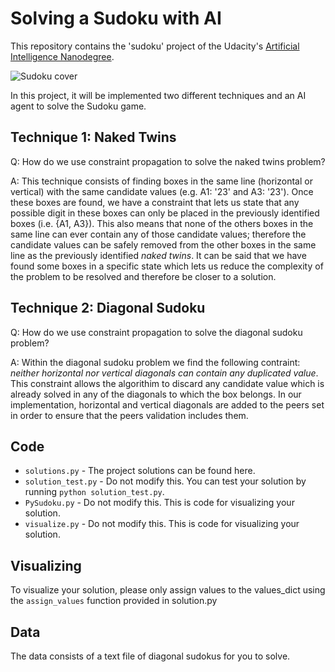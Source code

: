 
# Solving a Sudoku with AI
This repository contains the 'sudoku' project of the Udacity's [Artificial Intelligence Nanodegree](https://www.udacity.com/course/artificial-intelligence-nanodegree--nd889).

![Sudoku cover](https://raw.githubusercontent.com/miguelangel/artificial-intelligence--sudoku/master/cover.jpg)

In this project, it will be implemented two different techniques and an AI agent to solve the Sudoku game.

## Technique 1: Naked Twins
Q: How do we use constraint propagation to solve the naked twins problem?

A: This technique consists of finding boxes in the same line (horizontal or vertical) with the same candidate values (e.g. A1: '23' and A3: '23').
   Once these boxes are found, we have a constraint that lets us state that any possible digit in these boxes can only be placed in the previously identified boxes (i.e. {A1, A3}). This also means that none of the others boxes in the same line can ever contain any of those candidate values; therefore the candidate values can be safely removed from the other boxes in the same line as the previously identified *naked twins*. It can be said that we have found some boxes in a specific state which lets us reduce the complexity of the problem to be resolved and therefore be closer to a solution.

## Technique 2: Diagonal Sudoku
Q: How do we use constraint propagation to solve the diagonal sudoku problem?

A: Within the diagonal sudoku problem we find the following contraint: *neither horizontal nor vertical diagonals can contain any duplicated value*.
   This constraint allows the algorithim to discard any candidate value which is already solved in any of the diagonals to which the box belongs.
   In our implementation, horizontal and vertical diagonals are added to the peers set in order to ensure that the peers validation includes them.

## Code
* `solutions.py` - The project solutions can be found here.
* `solution_test.py` - Do not modify this. You can test your solution by running `python solution_test.py`.
* `PySudoku.py` - Do not modify this. This is code for visualizing your solution.
* `visualize.py` - Do not modify this. This is code for visualizing your solution.

## Visualizing
To visualize your solution, please only assign values to the values_dict using the ```assign_values``` function provided in solution.py

## Data
The data consists of a text file of diagonal sudokus for you to solve.
